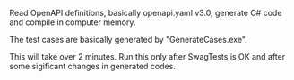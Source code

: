 Read OpenAPI definitions, basically openapi.yaml v3.0, generate C# code and compile in computer memory.

The test cases are basically generated by "GenerateCases.exe".

This will take over 2 minutes. Run this only after SwagTests is OK and after some sigificant changes in generated codes.